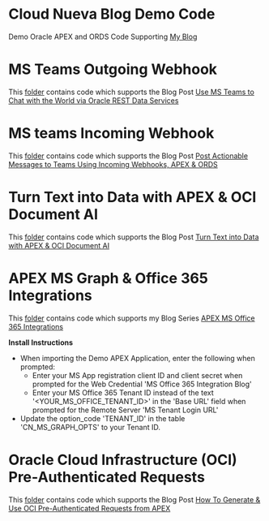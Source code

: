 # Cloud Nueva Blog Demo Code
Demo Oracle APEX and ORDS Code Supporting [My Blog](https://blog.cloudnueva.com)

# MS Teams Outgoing Webhook
This [folder](https://github.com/jon-dixon/cn_blog_demos/tree/main/teams_outbound_webhook) contains code which supports the Blog Post [Use MS Teams to Chat with the World via Oracle REST Data Services](https://blog.cloudnueva.com/ords-teams-ob-webhook)

# MS teams Incoming Webhook
This [folder](https://github.com/jon-dixon/cn_blog_demos/tree/main/teams_incoming_webhook) contains code which supports the Blog Post [Post Actionable Messages to Teams Using Incoming Webhooks, APEX & ORDS](https://blog.cloudnueva.com/teams-incoming-webhooks)

# Turn Text into Data with APEX & OCI Document AI
This [folder](https://github.com/jon-dixon/cn_blog_demos/tree/main/oci_document_ai) contains code which supports the Blog Post [Turn Text into Data with APEX & OCI Document AI](https://blog.cloudnueva.com/apex-and-oci-document-ai)

# APEX MS Graph & Office 365 Integrations
This [folder](https://github.com/jon-dixon/cn_blog_demos/tree/main/ms_office_integrations) contains code which supports my Blog Series [APEX MS Office 365 Integrations](https://blog.cloudnueva.com/series/apex-office365)

**Install Instructions**
- When importing the Demo APEX Application, enter the following when prompted:
  - Enter your MS App registration client ID and client secret when prompted for the Web Credential 'MS Office 365 Integration Blog'
  - Enter your MS Office 365 Tenant ID instead of the text '<YOUR_MS_OFFICE_TENANT_ID>' in the 'Base URL' field when prompted for the Remote Server 'MS Tenant Login URL'
- Update the option_code 'TENANT_ID' in the table 'CN_MS_GRAPH_OPTS' to your Tenant ID.

# Oracle Cloud Infrastructure (OCI) Pre-Authenticated Requests
This [folder](https://github.com/jon-dixon/cn_blog_demos/tree/main/oci_pre_authenticated_requests) contains code which supports the Blog Post [How To Generate & Use OCI Pre-Authenticated Requests from APEX](https://blog.cloudnueva.com/apex-oci-par)
